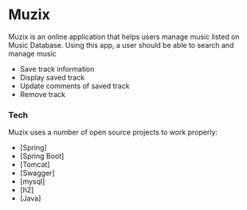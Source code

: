 # Muzix




Muzix is an online application that helps users manage music listed on Music Database.
Using this app, a user should be able to search and manage music

  - Save track information
  - Display saved track
  - Update comments of saved track
  - Remove track



### Tech

Muzix uses a number of open source projects to work properly:

* [Spring] 
* [Spring Boot] 
* [Tomcat] 
* [Swagger] 
* [mysql] 
* [h2] 
* [Java]

